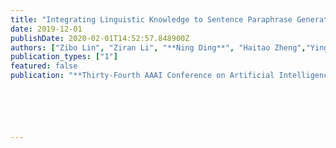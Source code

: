 ```yaml
---
title: "Integrating Linguistic Knowledge to Sentence Paraphrase Generation"
date: 2019-12-01
publishDate: 2020-02-01T14:52:57.848900Z
authors: ["Zibo Lin", "Ziran Li", "**Ning Ding**", "Haitao Zheng","Ying Shen", "Wei Wang", "Cong-Zhi Zhao"]
publication_types: ["1"]
featured: false
publication: "**Thirty-Fourth AAAI Conference on Artificial Intelligence **(AAAI 2020)**"






---
```


